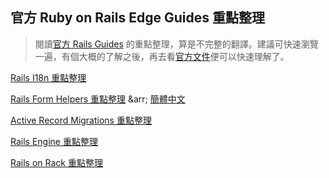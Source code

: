 ## 官方 Ruby on Rails Edge Guides 重點整理

> 閱讀[官方 Rails Guides][edge] 的重點整理，算是不完整的翻譯。建議可快速瀏覽一遍，有個大概的了解之後，再去看[官方文件][edge]便可以快速理解了。

[Rails I18n 重點整理](/guides/edge-translation/i18n-zh_TW.md)

[Rails Form Helpers 重點整理](/guides/edge-translation/form-helpers-zh_TW.md) &arr; [簡體中文](/guides/edge-translation/form-helpers-zh_CN.md)

[Active Record Migrations 重點整理](/guides/edge-translation/migrations-zh_TW.md)

[Rails Engine 重點整理](/guides/edge-translation/engines-zh_TW.md)

[Rails on Rack 重點整理](/guides/edge-translation/rails-on-rack-zh_TW.md)

[edge]: http://edgeguides.rubyonrails.org